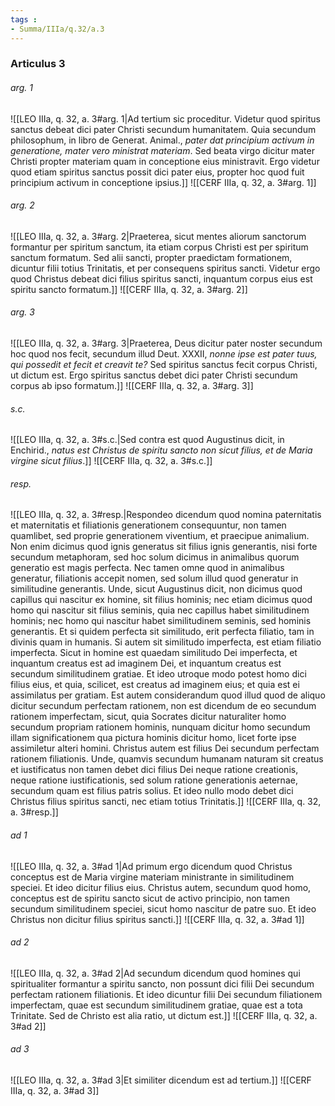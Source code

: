 ```yaml
---
tags : 
- Summa/IIIa/q.32/a.3
---
```


### Articulus 3

###### arg. 1
![[LEO IIIa, q. 32, a. 3#arg. 1|Ad tertium sic proceditur. Videtur quod spiritus sanctus debeat dici pater Christi secundum humanitatem. Quia secundum philosophum, in libro de Generat. Animal., *pater dat principium activum in generatione, mater vero ministrat materiam*. Sed beata virgo dicitur mater Christi propter materiam quam in conceptione eius ministravit. Ergo videtur quod etiam spiritus sanctus possit dici pater eius, propter hoc quod fuit principium activum in conceptione ipsius.]]
![[CERF IIIa, q. 32, a. 3#arg. 1]]

###### arg. 2
![[LEO IIIa, q. 32, a. 3#arg. 2|Praeterea, sicut mentes aliorum sanctorum formantur per spiritum sanctum, ita etiam corpus Christi est per spiritum sanctum formatum. Sed alii sancti, propter praedictam formationem, dicuntur filii totius Trinitatis, et per consequens spiritus sancti. Videtur ergo quod Christus debeat dici filius spiritus sancti, inquantum corpus eius est spiritu sancto formatum.]]
![[CERF IIIa, q. 32, a. 3#arg. 2]]

###### arg. 3
![[LEO IIIa, q. 32, a. 3#arg. 3|Praeterea, Deus dicitur pater noster secundum hoc quod nos fecit, secundum illud Deut. XXXII, *nonne ipse est pater tuus, qui possedit et fecit et creavit te?* Sed spiritus sanctus fecit corpus Christi, ut dictum est. Ergo spiritus sanctus debet dici pater Christi secundum corpus ab ipso formatum.]]
![[CERF IIIa, q. 32, a. 3#arg. 3]]

###### s.c.
![[LEO IIIa, q. 32, a. 3#s.c.|Sed contra est quod Augustinus dicit, in Enchirid., *natus est Christus de spiritu sancto non sicut filius, et de Maria virgine sicut filius*.]]
![[CERF IIIa, q. 32, a. 3#s.c.]]

###### resp.
![[LEO IIIa, q. 32, a. 3#resp.|Respondeo dicendum quod nomina paternitatis et maternitatis et filiationis generationem consequuntur, non tamen quamlibet, sed proprie generationem viventium, et praecipue animalium. Non enim dicimus quod ignis generatus sit filius ignis generantis, nisi forte secundum metaphoram, sed hoc solum dicimus in animalibus quorum generatio est magis perfecta. Nec tamen omne quod in animalibus generatur, filiationis accepit nomen, sed solum illud quod generatur in similitudine generantis. Unde, sicut Augustinus dicit, non dicimus quod capillus qui nascitur ex homine, sit filius hominis; nec etiam dicimus quod homo qui nascitur sit filius seminis, quia nec capillus habet similitudinem hominis; nec homo qui nascitur habet similitudinem seminis, sed hominis generantis. Et si quidem perfecta sit similitudo, erit perfecta filiatio, tam in divinis quam in humanis. Si autem sit similitudo imperfecta, est etiam filiatio imperfecta. Sicut in homine est quaedam similitudo Dei imperfecta, et inquantum creatus est ad imaginem Dei, et inquantum creatus est secundum similitudinem gratiae. Et ideo utroque modo potest homo dici filius eius, et quia, scilicet, est creatus ad imaginem eius; et quia est ei assimilatus per gratiam. Est autem considerandum quod illud quod de aliquo dicitur secundum perfectam rationem, non est dicendum de eo secundum rationem imperfectam, sicut, quia Socrates dicitur naturaliter homo secundum propriam rationem hominis, nunquam dicitur homo secundum illam significationem qua pictura hominis dicitur homo, licet forte ipse assimiletur alteri homini. Christus autem est filius Dei secundum perfectam rationem filiationis. Unde, quamvis secundum humanam naturam sit creatus et iustificatus non tamen debet dici filius Dei neque ratione creationis, neque ratione iustificationis, sed solum ratione generationis aeternae, secundum quam est filius patris solius. Et ideo nullo modo debet dici Christus filius spiritus sancti, nec etiam totius Trinitatis.]]
![[CERF IIIa, q. 32, a. 3#resp.]]

###### ad 1
![[LEO IIIa, q. 32, a. 3#ad 1|Ad primum ergo dicendum quod Christus conceptus est de Maria virgine materiam ministrante in similitudinem speciei. Et ideo dicitur filius eius. Christus autem, secundum quod homo, conceptus est de spiritu sancto sicut de activo principio, non tamen secundum similitudinem speciei, sicut homo nascitur de patre suo. Et ideo Christus non dicitur filius spiritus sancti.]]
![[CERF IIIa, q. 32, a. 3#ad 1]]

###### ad 2
![[LEO IIIa, q. 32, a. 3#ad 2|Ad secundum dicendum quod homines qui spiritualiter formantur a spiritu sancto, non possunt dici filii Dei secundum perfectam rationem filiationis. Et ideo dicuntur filii Dei secundum filiationem imperfectam, quae est secundum similitudinem gratiae, quae est a tota Trinitate. Sed de Christo est alia ratio, ut dictum est.]]
![[CERF IIIa, q. 32, a. 3#ad 2]]

###### ad 3
![[LEO IIIa, q. 32, a. 3#ad 3|Et similiter dicendum est ad tertium.]]
![[CERF IIIa, q. 32, a. 3#ad 3]]

